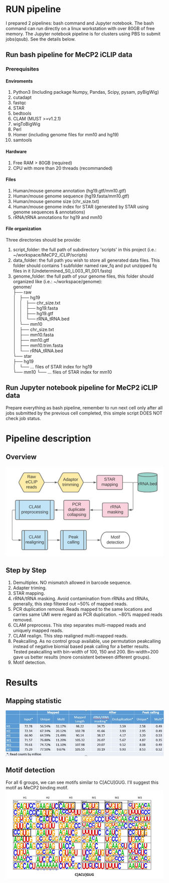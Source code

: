 # RUN pipeline
I prepared 2 pipelines: bash command and Jupyter notebook.
The bash command can run directly on a linux workstation with over 80GB of free memory. The Jupyter notebook pipeline is for clusters using PBS to submit jobs(qsub). See the details below. 
## Run bash pipeline for MeCP2 iCLIP data
### Prerequisites
#### Enviroments
1. Python3 (Including package Numpy, Pandas, Scipy, pysam, pyBigWig)
2. cutadapt
3. fastqc
4. STAR
5. bedtools
6. CLAM (MUST >=v1.2.1)
7. wigToBigWig
8. Perl
9. Homer (including genome files for mm10 and hg19)
10. samtools<br>
#### Hardware<br>
1. Free RAM > 80GB (required)
2. CPU with more than 20 threads (recommanded)<br>
#### Files<br>
1. Human/mouse genome annotation (hg19.gtf/mm10.gtf)<br>
2. Human/mouse genome sequence (hg19.fasta/mm10.gtf)<br>
3. Human/mouse genome size (chr_size.txt)<br>
4. Human/mouse genome index for STAR (generated by STAR using genome sequences & annotations)<br>
5. rRNA/tRNA annotations for hg19 and mm10<br>
#### File organization<br>
Three directories should be provide: <br />
1. script_folder: the full path of subdirectory 'scripts' in this project (i.e.: ~/workspace/MeCP2_iCLIP/scripts)<br>
2. data_folder: the full path you wish to store all generated data files. This folder should contains 1 subfolder named raw_fq and put unzipped fq files in it (Undetermined_S0_L003_R1_001.fastq)<br>
3. genome_folder: the full path of your genome files, this folder should organized like (i.e.: ~/workspace/genome):<br>
genome/<br />
├── raw<br />
│   ├── hg19<br />
│   │   ├── chr_size.txt<br />
│   │   ├── hg19.fasta<br />
│   │   ├── hg19.gtf<br />
│   │   └── rRNA_tRNA.bed<br />
│   └── mm10<br />
│       ├── chr_size.txt<br />
│       ├── mm10.fasta<br />
│       ├── mm10.gtf<br />
│       ├── mm10.trim.fasta<br />
│       └── rRNA_tRNA.bed<br />
└── star<br />
    ├── hg19<br />
    │   └── ... files of STAR index for hg19<br />
    └── mm10
        └── ... files of STAR index for mm10<br />
## Run Jupyter notebook pipeline for MeCP2 iCLIP data
Prepare everything as bash pipeline, remember to run next cell only after all jobs submitted by the previous cell completed, this simple script DOES NOT check job status.

# Pipeline description
## Overview
 <img src="results/flowchart.jpeg"><br>
## Step by Step
1. Demultiplex. NO mismatch allowed in barcode sequence.
2. Adapter triming.
3. STAR mapping.
4. rRNA/tRNA masking. Avoid contamination from rRNAs and tRNAs, generally, this step filtered out ~50% of mapped reads.
5. PCR duplication removal. Reads mapped to the same locations and carries same UMI were regard as PCR duplication. ~80% mapped reads removed.
6. CLAM preprocess. This step separates multi-mapped reads and uniquely mapped reads.
7. CLAM realign. This step realigned multi-mapped reads.
8. Peakcalling. As no control group available, use permutation peakcalling instead of negative biomial based peak calling for a better results. Tested peakcalling with bin-width of 100, 150 and 200. Bin-width=200 gave us better results (more consistent between different groups).
9. Motif detection.

# Results
## Mapping statistic
<img src="results/summary.jpeg"><br>
## Motif detection
For all 6 groups, we can see motifs similar to C[ACU]GUG. I'll suggest this motif as MeCP2 binding motif.
<img src="results/motif.jpeg"><br>
